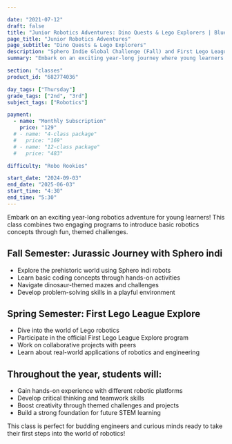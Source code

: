 ```yaml
---

date: "2021-07-12"
draft: false
title: "Junior Robotics Adventures: Dino Quests & Lego Explorers | Blue Ridge Boost"
page_title: "Junior Robotics Adventures"
page_subtitle: "Dino Quests & Lego Explorers"
description: "Sphero Indie Global Challenge (Fall) and First Lego League Explore (Spring)"
summary: "Embark on an exciting year-long journey where young learners explore basic robotics concepts through themed challenges, including Jurassic adventures with Sphero Indi in the fall and collaborative Lego robotics projects in the spring, fostering critical thinking, teamwork, and creativity."

section: "classes"
product_id: "682774036"

day_tags: ["Thursday"]
grade_tags: ["2nd", "3rd"]
subject_tags: ["Robotics"]

payment:
  - name: "Monthly Subscription"
    price: "129"
  # - name: "4-class package"
  #   price: "169"
  # - name: "12-class package"
  #   price: "483"

difficulty: "Robo Rookies"

start_date: "2024-09-03"
end_date: "2025-06-03"
start_time: "4:30"
end_time: "5:30"
---
```


<p>Embark on an exciting year-long robotics adventure for young learners! This class combines two engaging programs to introduce basic robotics concepts through fun, themed challenges.</p>
    <h2>Fall Semester: Jurassic Journey with Sphero indi</h2>
    <ul>
      <li>Explore the prehistoric world using Sphero indi robots</li>
      <li>Learn basic coding concepts through hands-on activities</li>
      <li>Navigate dinosaur-themed mazes and challenges</li>
      <li>Develop problem-solving skills in a playful environment</li>
    </ul>
    <h2>Spring Semester: First Lego League Explore</h2>
    <ul>
      <li>Dive into the world of Lego robotics</li>
      <li>Participate in the official First Lego League Explore program</li>
      <li>Work on collaborative projects with peers</li>
      <li>Learn about real-world applications of robotics and engineering</li>
    </ul>
    <h2>Throughout the year, students will:</h2>
    <ul>
      <li>Gain hands-on experience with different robotic platforms</li>
      <li>Develop critical thinking and teamwork skills</li>
      <li>Boost creativity through themed challenges and projects</li>
      <li>Build a strong foundation for future STEM learning</li>
    </ul>
    <p>This class is perfect for budding engineers and curious minds ready to take their first steps into the world of robotics!</p>
